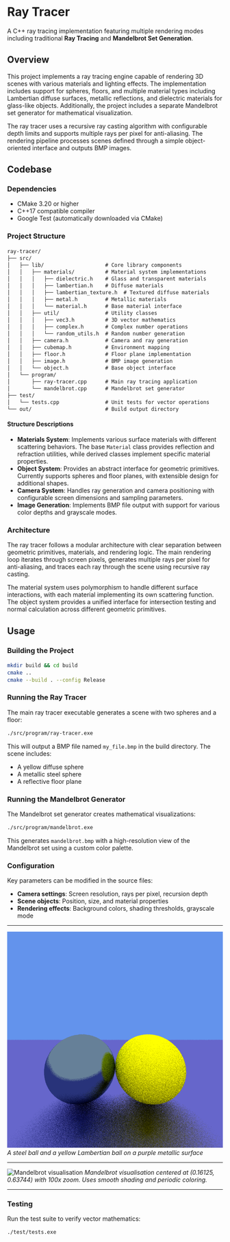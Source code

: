 # Ray Tracer

A C++ ray tracing implementation featuring multiple rendering modes including traditional **Ray Tracing** and **Mandelbrot Set Generation**.

## Overview

This project implements a ray tracing engine capable of rendering 3D scenes with various materials and lighting effects. The implementation includes support for spheres, floors, and multiple material types including Lambertian diffuse surfaces, metallic reflections, and dielectric materials for glass-like objects. Additionally, the project includes a separate Mandelbrot set generator for mathematical visualization.

The ray tracer uses a recursive ray casting algorithm with configurable depth limits and supports multiple rays per pixel for anti-aliasing. The rendering pipeline processes scenes defined through a simple object-oriented interface and outputs BMP images.

## Codebase

### Dependencies

- CMake 3.20 or higher
- C++17 compatible compiler
- Google Test (automatically downloaded via CMake)

### Project Structure

```
ray-tracer/
├── src/
│   ├── lib/                    # Core library components
│   │   ├── materials/          # Material system implementations
│   │   │   ├── dielectric.h    # Glass and transparent materials
│   │   │   ├── lambertian.h    # Diffuse materials
│   │   │   ├── lambertian_texture.h  # Textured diffuse materials
│   │   │   ├── metal.h         # Metallic materials
│   │   │   └── material.h      # Base material interface
│   │   ├── util/               # Utility classes
│   │   │   ├── vec3.h          # 3D vector mathematics
│   │   │   ├── complex.h       # Complex number operations
│   │   │   └── random_utils.h  # Random number generation
│   │   ├── camera.h            # Camera and ray generation
│   │   ├── cubemap.h           # Environment mapping
│   │   ├── floor.h             # Floor plane implementation
│   │   ├── image.h             # BMP image generation
│   │   └── object.h            # Base object interface
│   └── program/
│       ├── ray-tracer.cpp      # Main ray tracing application
│       └── mandelbrot.cpp      # Mandelbrot set generator
├── test/
│   └── tests.cpp               # Unit tests for vector operations
└── out/                        # Build output directory
```

#### Structure Descriptions

- **Materials System**: Implements various surface materials with different scattering behaviors. The base `Material` class provides reflection and refraction utilities, while derived classes implement specific material properties.
- **Object System**: Provides an abstract interface for geometric primitives. Currently supports spheres and floor planes, with extensible design for additional shapes.
- **Camera System**: Handles ray generation and camera positioning with configurable screen dimensions and sampling parameters.
- **Image Generation**: Implements BMP file output with support for various color depths and grayscale modes.

### Architecture

The ray tracer follows a modular architecture with clear separation between geometric primitives, materials, and rendering logic. The main rendering loop iterates through screen pixels, generates multiple rays per pixel for anti-aliasing, and traces each ray through the scene using recursive ray casting.

The material system uses polymorphism to handle different surface interactions, with each material implementing its own scattering function. The object system provides a unified interface for intersection testing and normal calculation across different geometric primitives.

## Usage

### Building the Project

```bash
mkdir build && cd build
cmake ..
cmake --build . --config Release
```

### Running the Ray Tracer

The main ray tracer executable generates a scene with two spheres and a floor:

```bash
./src/program/ray-tracer.exe
```

This will output a BMP file named `my_file.bmp` in the build directory. The scene includes:
- A yellow diffuse sphere
- A metallic steel sphere  
- A reflective floor plane

### Running the Mandelbrot Generator

The Mandelbrot set generator creates mathematical visualizations:

```bash
./src/program/mandelbrot.exe
```

This generates `mandelbrot.bmp` with a high-resolution view of the Mandelbrot set using a custom color palette.

### Configuration

Key parameters can be modified in the source files:

- **Camera settings**: Screen resolution, rays per pixel, recursion depth
- **Scene objects**: Position, size, and material properties
- **Rendering effects**: Background colors, shading thresholds, grayscale mode

---

![Ray tracer scene](./assets/raytracer.bmp)
*A steel ball and a yellow Lambertian ball on a purple metallic surface*

---

![Mandelbrot visualisation](./assets/mandelbrot.bmp)
*Mandelbrot visualisation centered at (0.16125, 0.63744) with 100x zoom. Uses smooth shading and periodic coloring.*

---

### Testing

Run the test suite to verify vector mathematics:

```bash
./test/tests.exe
```

